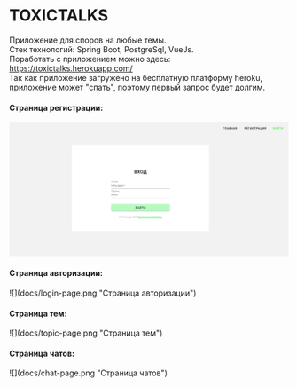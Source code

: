 # TOXICTALKS
Приложение для споров на любые темы.
<br>
Стек технологий: Spring Boot, PostgreSql, VueJs.
<br>
Поработать с приложением можно здесь: https://toxictalks.herokuapp.com/ 
<br>
Так как приложение загружено на бесплатную платформу heroku, приложение может "спать", поэтому первый запрос будет долгим.
<br>
<h4>Страница регистрации:</h4>
<img src="docs/login-page.png">
<h4>Страница авторизации:</h4>
![](docs/login-page.png "Страница авторизации")
<h4>Страница тем:</h4>
![](docs/topic-page.png "Страница тем")
<h4>Страница чатов:</h4>
![](docs/chat-page.png "Страница чатов")
